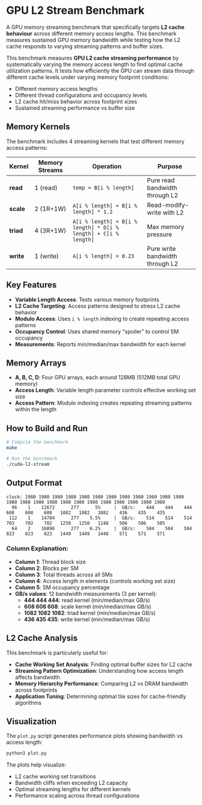 # GPU L2 Stream Benchmark

A GPU memory streaming benchmark that specifically targets **L2 cache behaviour** across different memory access lengths. This benchmark measures sustained GPU memory bandwidth while testing how the L2 cache responds to varying streaming patterns and buffer sizes.

This benchmark measures **GPU L2 cache streaming performance** by systematically varying the memory access length to find optimal cache utilization patterns. It tests how efficiently the GPU can stream data through different cache levels under varying memory footprint conditions:

- Different memory access lengths 
- Different thread configurations and occupancy levels  
- L2 cache hit/miss behavior across footprint sizes
- Sustained streaming performance vs buffer size

## Memory Kernels

The benchmark includes 4 streaming kernels that test different memory access patterns:

| Kernel | Memory Streams | Operation | Purpose |
|--------|----------------|-----------|---------|
| **read** | 1 (read) | `temp = B[i % length]` | Pure read bandwidth through L2 |
| **scale** | 2 (1R+1W) | `A[i % length] = B[i % length] * 1.2` | Read-modify-write with L2 |
| **triad** | 4 (3R+1W) | `A[i % length] = B[i % length] * D[i % length] + C[i % length]` | Max memory pressure |
| **write** | 1 (write) | `A[i % length] = 0.23` | Pure write bandwidth through L2 |

## Key Features

- **Variable Length Access**: Tests various memory footprints 
- **L2 Cache Targeting**: Access patterns designed to stress L2 cache behavior
- **Modulo Access**: Uses `i % length` indexing to create repeating access patterns
- **Occupancy Control**: Uses shared memory "spoiler" to control SM occupancy
- **Measurements**: Reports min/median/max bandwidth for each kernel

## Memory Arrays

- **A, B, C, D**: Four GPU arrays, each around 128MB (512MB total GPU memory)
- **Access Length**: Variable length parameter controls effective working set size
- **Access Pattern**: Modulo indexing creates repeating streaming patterns within the length

## How to Build and Run

```bash
# Compile the benchmark
make

# Run the benchmark
./cuda-l2-stream
```

## Output Format

```
clock: 1980 1980 1980 1980 1980 1980 1980 1980 1980 1980 1980 1980 1980 1980 1980 1980 1980 1980 1980 1980 1980 1980 1980 1980 
  96    1    12672      277      5%     |  GB/s:    444    444    444    608    608    608   1082   1082   1082    436    435    435 
 112    1    14784      277    5.5%     |  GB/s:    514    514    514    703    702    702   1250   1250   1248    506    506    505 
  64    2    16896      277    6.2%     |  GB/s:    584    584    584    823    823    823   1449   1449   1448    571    571    571 
```

### Column Explanation:
- **Column 1**: Thread block size
- **Column 2**: Blocks per SM  
- **Column 3**: Total threads across all SMs
- **Column 4**: Access length in elements (controls working set size)
- **Column 5**: SM occupancy percentage
- **GB/s values**: 12 bandwidth measurements (3 per kernel):
  - **444 444 444**: read kernel (min/median/max GB/s)
  - **608 608 608**: scale kernel (min/median/max GB/s)  
  - **1082 1082 1082**: triad kernel (min/median/max GB/s)
  - **436 435 435**: write kernel (min/median/max GB/s)

## L2 Cache Analysis

This benchmark is particularly useful for:

- **Cache Working Set Analysis**: Finding optimal buffer sizes for L2 cache
- **Streaming Pattern Optimization**: Understanding how access length affects bandwidth
- **Memory Hierarchy Performance**: Comparing L2 vs DRAM bandwidth across footprints
- **Application Tuning**: Determining optimal tile sizes for cache-friendly algorithms

## Visualization

The `plot.py` script generates performance plots showing bandwidth vs access length:

```bash
python3 plot.py
```

The plots help visualize:
- L2 cache working set transitions
- Bandwidth cliffs when exceeding L2 capacity  
- Optimal streaming lengths for different kernels
- Performance scaling across thread configurations